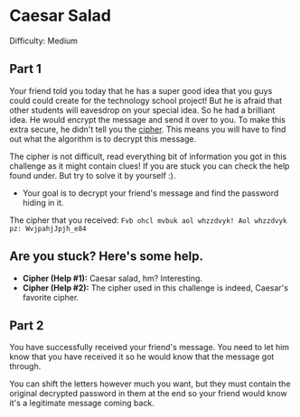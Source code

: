 # Caesar Salad
Difficulty: Medium

## Part 1
Your friend told you today that he has a super good idea that you guys could could create for the technology school project! But he is afraid that other students will eavesdrop
on your special idea. So he had a brilliant idea. He would encrypt the message and send it over to you. To make this extra secure, 
he didn't tell you the [cipher](https://en.wikipedia.org/wiki/Cipher). This means you will have to find out what the algorithm is to decrypt this message.

The cipher is not difficult, read everything bit of information you got in this challenge as it might contain clues! If you are stuck you can check the help found under.
But try to solve it by yourself :).

- Your goal is to decrypt your friend's message and find the password hiding in it.

The cipher that you received:
`Fvb ohcl mvbuk aol whzzdvyk! Aol whzzdvyk pz: WvjpahjJpjh_e84`

## Are you stuck? Here's some help.
- **Cipher (Help #1):** Caesar salad, hm? Interesting. 
- **Cipher (Help #2):** The cipher used in this challenge is indeed, Caesar's favorite cipher.

## Part 2
You have successfully received your friend's message. You need to let him know that you have received it so he would know that the message got through.

You can shift the letters however much you want, but they must contain the original decrypted password in them at the end so your friend would know it's a 
legitimate message coming back.
